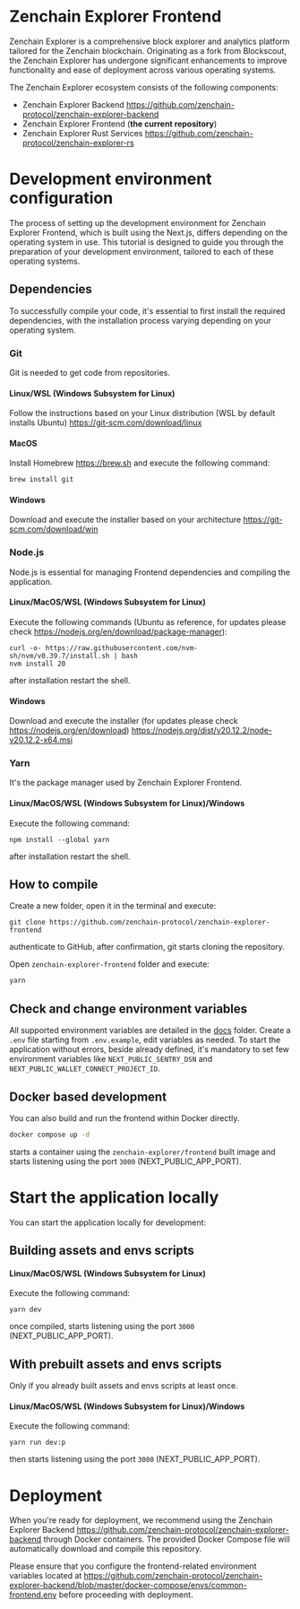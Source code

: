 # Zenchain Explorer Frontend

Zenchain Explorer is a comprehensive block explorer and analytics platform tailored for the Zenchain blockchain. Originating as a fork from Blockscout, the Zenchain Explorer has undergone significant enhancements to improve functionality and ease of deployment across various operating systems.

The Zenchain Explorer ecosystem consists of the following components:

* Zenchain Explorer Backend <https://github.com/zenchain-protocol/zenchain-explorer-backend>
* Zenchain Explorer Frontend (**the current repository**)
* Zenchain Explorer Rust Services <https://github.com/zenchain-protocol/zenchain-explorer-rs>

# Development environment configuration

The process of setting up the development environment for Zenchain Explorer Frontend, which is built using the Next.js, differs depending on the operating system in use. This tutorial is designed to guide you through the preparation of your development environment, tailored to each of these operating systems.

## Dependencies

To successfully compile your code, it's essential to first install the required dependencies, with the installation process varying depending on your operating system.

### Git

Git is needed to get code from repositories.

#### Linux/WSL (Windows Subsystem for Linux)

Follow the instructions based on your Linux distribution (WSL by default installs Ubuntu) <https://git-scm.com/download/linux>

#### MacOS

Install Homebrew <https://brew.sh> and execute the following command:

```bash
brew install git
```

#### Windows

Download and execute the installer based on your architecture <https://git-scm.com/download/win>

### Node.js

Node.js is essential for managing Frontend dependencies and compiling the application.

#### Linux/MacOS/WSL (Windows Subsystem for Linux)

Execute the following commands (Ubuntu as reference, for updates please check <https://nodejs.org/en/download/package-manager>):

```
curl -o- https://raw.githubusercontent.com/nvm-sh/nvm/v0.39.7/install.sh | bash
nvm install 20
```

after installation restart the shell.

#### Windows

Download and execute the installer (for updates please check <https://nodejs.org/en/download>) <https://nodejs.org/dist/v20.12.2/node-v20.12.2-x64.msi>

### Yarn

It's the package manager used by Zenchain Explorer Frontend.

#### Linux/MacOS/WSL (Windows Subsystem for Linux)/Windows

Execute the following command:

```
npm install --global yarn
```

after installation restart the shell.

## How to compile

Create a new folder, open it in the terminal and execute:

```text
git clone https://github.com/zenchain-protocol/zenchain-explorer-frontend
```

authenticate to GitHub, after confirmation, git starts cloning the repository.

Open `zenchain-explorer-frontend` folder and execute:

```bash
yarn
```

## Check and change environment variables

All supported environment variables are detailed in the [docs](docs) folder. Create a `.env` file starting from `.env.example`, edit variables as needed.
To start the application without errors, beside already defined, it's mandatory to set few environment variables like `NEXT_PUBLIC_SENTRY_DSN` and `NEXT_PUBLIC_WALLET_CONNECT_PROJECT_ID`.

## Docker based development

You can also build and run the frontend within Docker directly.

```bash
docker compose up -d
```

starts a container using the `zenchain-explorer/frontend` built image and starts listening using the port `3000` (NEXT_PUBLIC_APP_PORT).

# Start the application locally

You can start the application locally for development:

## Building assets and envs scripts

#### Linux/MacOS/WSL (Windows Subsystem for Linux)

Execute the following command:

```
yarn dev
```

once compiled, starts listening using the port `3000` (NEXT_PUBLIC_APP_PORT). 

## With prebuilt assets and envs scripts

Only if you already built assets and envs scripts at least once.

#### Linux/MacOS/WSL (Windows Subsystem for Linux)/Windows

Execute the following command:

```
yarn run dev:p
```

then starts listening using the port `3000` (NEXT_PUBLIC_APP_PORT).

# Deployment

When you're ready for deployment, we recommend using the Zenchain Explorer Backend <https://github.com/zenchain-protocol/zenchain-explorer-backend> through Docker containers. The provided Docker Compose file will automatically download and compile this repository.

Please ensure that you configure the frontend-related environment variables located at <https://github.com/zenchain-protocol/zenchain-explorer-backend/blob/master/docker-compose/envs/common-frontend.env> before proceeding with deployment.
